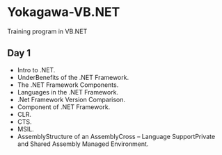 # Yokagawa-VB.NET
Training program in VB.NET

## Day 1
- Intro to .NET.
- UnderBenefits of the .NET Framework.
- The .NET Framework Components.
- Languages in the .NET Framework.
- .Net Framework Version Comparison.
- Component of .NET Framework.
- CLR.
- CTS.
- MSIL.
- AssemblyStructure of an AssemblyCross – Language SupportPrivate and Shared Assembly Managed Environment.
